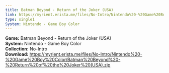 ```yaml
---
title: Batman Beyond - Return of the Joker (USA)
link: https://myrient.erista.me/files/No-Intro/Nintendo%20-%20Game%20Boy%20Color/Batman%20Beyond%20-%20Return%20of%20the%20Joker%20(USA).zip
type: single1
System: Nintendo - Game Boy Color
---
```

<b>Game:</b> Batman Beyond - Return of the Joker (USA)<br>
<b>System:</b> Nintendo - Game Boy Color<br>
<b>Collection:</b> No-Intro<br>
<b>Download:</b> https://myrient.erista.me/files/No-Intro/Nintendo%20-%20Game%20Boy%20Color/Batman%20Beyond%20-%20Return%20of%20the%20Joker%20(USA).zip